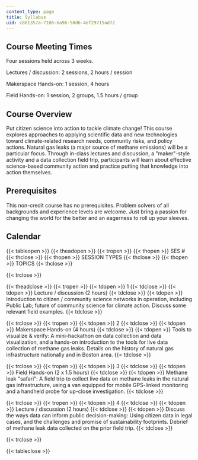 ```yaml
---
content_type: page
title: Syllabus
uid: c881357a-7106-6a96-50d6-4ef29715ad72
---
```


Course Meeting Times
--------------------

Four sessions held across 3 weeks.

Lectures / discussion: 2 sessions, 2 hours / session

Makerspace Hands-on: 1 session, 4 hours

Field Hands-on: 1 session, 2 groups, 1.5 hours / group

Course Overview
---------------

Put citizen science into action to tackle climate change! This course explores approaches to applying scientific data and new technologies toward climate-related research needs, community risks, and policy actions. Natural gas leaks (a major source of methane emissions) will be a particular focus. Through in-class lectures and discussion, a "maker"-style activity and a data collection field trip, participants will learn about effective science-based community action and practice putting that knowledge into action themselves.

Prerequisites
-------------

This non-credit course has no prerequisites. Problem solvers of all backgrounds and experience levels are welcome. Just bring a passion for changing the world for the better and an eagerness to roll up your sleeves.

Calendar
--------

{{< tableopen >}}
{{< theadopen >}}
{{< tropen >}}
{{< thopen >}}
SES #
{{< thclose >}}
{{< thopen >}}
SESSION TYPES
{{< thclose >}}
{{< thopen >}}
TOPICS
{{< thclose >}}

{{< trclose >}}

{{< theadclose >}}
{{< tropen >}}
{{< tdopen >}}
1
{{< tdclose >}}
{{< tdopen >}}
Lecture / discussion (2 hours)
{{< tdclose >}}
{{< tdopen >}}
Introduction to citizen / community science networks in operation, including Public Lab; future of community science for climate action. Discuss some relevant field examples.
{{< tdclose >}}

{{< trclose >}}
{{< tropen >}}
{{< tdopen >}}
2
{{< tdclose >}}
{{< tdopen >}}
Makerspace Hands-on (4 hours)
{{< tdclose >}}
{{< tdopen >}}
Tools to visualize & verify: A mini-hackathon on data collection and data visualization, and a hands-on introduction to the tools for live data collection of methane gas leaks. Details on the history of natural gas infrastructure nationally and in Boston area.
{{< tdclose >}}

{{< trclose >}}
{{< tropen >}}
{{< tdopen >}}
3
{{< tdclose >}}
{{< tdopen >}}
Field Hands-on (2 x 1.5 hours)
{{< tdclose >}}
{{< tdopen >}}
Methane leak "safari": A field trip to collect live data on methane leaks in the natural gas infrastructure, using a van equipped for mobile GPS-linked monitoring and a handheld probe for up-close investigation.
{{< tdclose >}}

{{< trclose >}}
{{< tropen >}}
{{< tdopen >}}
4
{{< tdclose >}}
{{< tdopen >}}
Lecture / discussion (2 hours)
{{< tdclose >}}
{{< tdopen >}}
Discuss the ways data can inform public decision-making: Using citizen data in legal cases, and the challenges and promise of sustainability footprints. Debrief of methane leak data collected on the prior field trip.
{{< tdclose >}}

{{< trclose >}}

{{< tableclose >}}